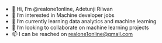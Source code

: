 - 👋 Hi, I’m @realone1online, Adetunji Rilwan
- 👀 I’m interested in Machine developer jobs
- 🌱 I’m currently learning data analytics and machine learning
- 💞️ I’m looking to collaborate on machine learning projects
- 📫 I can be reached on realone1online@gmail.com

<!---
realone1online/realone1online is a ✨ special ✨ repository because its `README.md` (this file) appears on your GitHub profile.
You can click the Preview link to take a look at your changes.
--->
